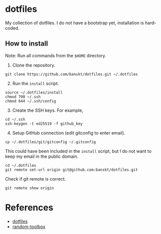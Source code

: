 # dotfiles

My collection of dotfiles. I do not have a bootstrap yet, installation is hard-coded.

## How to install

Note: Run all commands from the `$HOME` directory.

  1. Clone the repository.
  ```
  git clone https://github.com/banskt/dotfiles.git ~/.dotfiles
  ```

  2. Run the `install` script.
  ```
  source ~/.dotfiles/install
  chmod 700 ~/.ssh
  chmod 644 ~/.ssh/config
  ```

  3. Create the SSH keys. For example,
  ```
  cd ~/.ssh
  ssh-keygen -t ed25519 -f github_key
  ```

  4. Setup GitHub connection (edit gitconfig to enter email).
  ```
  cp ~/.dotfiles/git/gitconfig ~/.gitconfig
  ```
  This could have been included in the `install` script,
  but I do not want to keep my email in the public domain. 
  ```
  cd ~/.dotfiles
  git remote set-url origin git@github.com:banskt/dotfiles.git
  ```
  Check if git remote is correct.
  ```
  git remote show origin
  ```

# References

- [dotfiles](https://dotfiles.github.io/)
- [random-toolbox](https://github.com/johnlane/random-toolbox)

